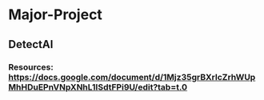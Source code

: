 # Major-Project
## DetectAI
### Resources: https://docs.google.com/document/d/1Mjz35grBXrlcZrhWUpMhHDuEPnVNpXNhL1ISdtFPi9U/edit?tab=t.0
